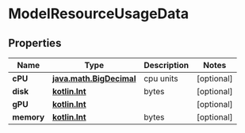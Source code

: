 # ModelResourceUsageData

## Properties
Name | Type | Description | Notes
------------ | ------------- | ------------- | -------------
**cPU** | [**java.math.BigDecimal**](java.math.BigDecimal.md) | cpu units |  [optional]
**disk** | [**kotlin.Int**](.md) | bytes |  [optional]
**gPU** | [**kotlin.Int**](.md) |  |  [optional]
**memory** | [**kotlin.Int**](.md) | bytes |  [optional]
